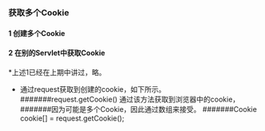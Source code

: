 ### 获取多个Cookie
#### 1 创建多个Cookie
#### 2 在别的Servlet中获取Cookie
*上述1已经在上期中讲过，略。

* 通过request获取到创建的cookie，如下所示。
 #######request.getCookie() 通过该方法获取到浏览器中的cookie，
 #######因为可能是多个Cookie，因此通过数组来接受。
 #######Cookie cookie[] = request.getCookie();
 
